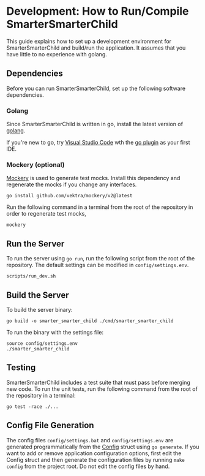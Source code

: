 # Development: How to Run/Compile SmarterSmarterChild

This guide explains how to set up a development environment for SmarterSmarterChild and build/run the application. It
assumes that you have little to no experience with golang.

## Dependencies

Before you can run SmarterSmarterChild, set up the following software dependencies.

### Golang

Since SmarterSmarterChild is written in go, install the latest version of [golang](https://go.dev/).

If you're new to go, try [Visual Studio Code](https://code.visualstudio.com) wth the
[go plugin](https://code.visualstudio.com/docs/languages/go) as your first IDE.

### Mockery (optional)

[Mockery](https://github.com/vektra/mockery) is used to generate test mocks. Install this dependency and regenerate the
mocks if you change any interfaces.

```shell
go install github.com/vektra/mockery/v2@latest
```

Run the following command in a terminal from the root of the repository in order to regenerate test mocks,

```shell
mockery
```

## Run the Server

To run the server using `go run`, run the following script from the root of the repository. The default settings can be
modified in `config/settings.env`.

```shell
scripts/run_dev.sh
```

## Build the Server

To build the server binary:

```shell
go build -o smarter_smarter_child ./cmd/smarter_smarter_child
```

To run the binary with the settings file:

```shell
source config/settings.env
./smarter_smarter_child
```

## Testing

SmarterSmarterChild includes a test suite that must pass before merging new code. To run the unit tests, run the
following command from the root of the repository in a terminal:

```shell
go test -race ./...
```

## Config File Generation

The config files `config/settings.bat` and `config/settings.env` are generated programmatically from the
[Config](../config/config.go) struct using `go generate`. If you want to add or remove application configuration options, first edit the
Config struct and then generate the configuration files by running `make config` from the project root. Do not edit the
config files by hand.
